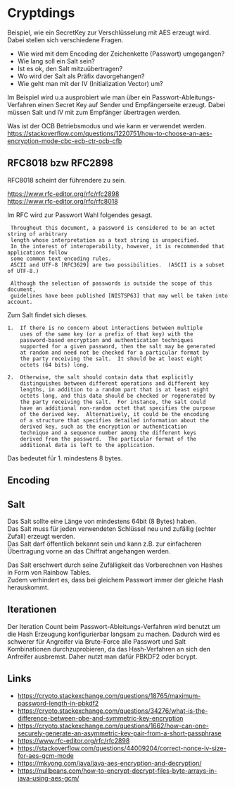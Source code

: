 # Cryptdings

Beispiel, wie ein SecretKey zur Verschlüsselung mit AES erzeugt wird.
Dabei stellen sich verschiedene Fragen.

* Wie wird mit dem Encoding der Zeichenkette (Passwort) umgegangen?
* Wie lang soll ein Salt sein?
* Ist es ok, den Salt mitzuübertragen?
* Wo wird der Salt als Präfix davorgehangen?
* Wie geht man mit der IV (Initialization Vector) um?

Im Beispiel wird u.a ausprobiert wie man über ein Passwort-Ableitungs-Verfahren einen Secret Key auf Sender
und Empfängerseite erzeugt. Dabei müssen Salt und IV mit zum Empfänger übertragen werden.

Was ist der OCB Betriebsmodus und wie kann er verwendet werden.
https://stackoverflow.com/questions/1220751/how-to-choose-an-aes-encryption-mode-cbc-ecb-ctr-ocb-cfb

## RFC8018 bzw RFC2898
RFC8018 scheint der führendere zu sein.

https://www.rfc-editor.org/rfc/rfc2898  
https://www.rfc-editor.org/rfc/rfc8018

Im RFC wird zur Passwort Wahl folgendes gesagt.

```
 Throughout this document, a password is considered to be an octet string of arbitrary
 length whose interpretation as a text string is unspecified.  
 In the interest of interoperability, however, it is recommended that applications follow 
 some common text encoding rules.
 ASCII and UTF-8 [RFC3629] are two possibilities.  (ASCII is a subset of UTF-8.)

 Although the selection of passwords is outside the scope of this document, 
 guidelines have been published [NISTSP63] that may well be taken into account.
```

Zum Salt findet sich dieses.

```
1.  If there is no concern about interactions between multiple
    uses of the same key (or a prefix of that key) with the
    password-based encryption and authentication techniques
    supported for a given password, then the salt may be generated
    at random and need not be checked for a particular format by
    the party receiving the salt.  It should be at least eight
    octets (64 bits) long.

2.  Otherwise, the salt should contain data that explicitly
    distinguishes between different operations and different key
    lengths, in addition to a random part that is at least eight
    octets long, and this data should be checked or regenerated by
    the party receiving the salt.  For instance, the salt could
    have an additional non-random octet that specifies the purpose
    of the derived key.  Alternatively, it could be the encoding
    of a structure that specifies detailed information about the
    derived key, such as the encryption or authentication
    technique and a sequence number among the different keys
    derived from the password.  The particular format of the
    additional data is left to the application.
```
Das bedeutet für 1. mindestens 8 bytes.

## Encoding


## Salt
Das Salt sollte eine Länge von mindestens 64bit (8 Bytes) haben.  
Das Salt muss für jeden verwendeten Schlüssel neu und zufällig (echter Zufall) erzeugt werden.  
Das Salt darf öffentlich bekannt sein und kann z.B. zur einfacheren Übertragung vorne an das Chiffrat angehangen werden.  

Das Salt erschwert durch seine Zufälligkeit das Vorberechnen von Hashes in Form von Rainbow Tables.  
Zudem verhindert es, dass bei gleichem Passwort immer der gleiche Hash herauskommt.

## Iterationen
Der Iteration Count beim Passwort-Ableitungs-Verfahren wird benutzt um die Hash Erzeugung konfigurierbar langsam zu machen.
Dadurch wird es schwerer für Angreifer via Brute-Force alle Passwort und Salt Kombinationen durchzuprobieren, da
das Hash-Verfahren an sich den Anfreifer ausbremst. Daher nutzt man dafür PBKDF2 oder bcrypt.

## Links
* https://crypto.stackexchange.com/questions/18765/maximum-password-length-in-pbkdf2
* https://crypto.stackexchange.com/questions/34276/what-is-the-difference-between-pbe-and-symmetric-key-encryption
* https://crypto.stackexchange.com/questions/1662/how-can-one-securely-generate-an-asymmetric-key-pair-from-a-short-passphrase
* https://www.rfc-editor.org/rfc/rfc2898
* https://stackoverflow.com/questions/44009204/correct-nonce-iv-size-for-aes-gcm-mode
* https://mkyong.com/java/java-aes-encryption-and-decryption/
* https://nullbeans.com/how-to-encrypt-decrypt-files-byte-arrays-in-java-using-aes-gcm/